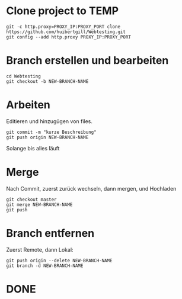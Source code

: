 Clone project to TEMP
========================
	git -c http.proxy=PROXY_IP:PROXY_PORT clone https://github.com/huibertgill/Webtesting.git
	git config --add http.proxy PROXY_IP:PROXY_PORT 

Branch erstellen und bearbeiten
===============================
	cd Webtesting
	git checkout -b NEW-BRANCH-NAME

Arbeiten
========
Editieren und hinzugügen von files.

	git commit -m "kurze Beschreibung"
	git push origin NEW-BRANCH-NAME

Solange bis alles läuft

Merge
=====
Nach Commit, zuerst zurück wechseln, dann mergen, und Hochladen

	git checkout master
	git merge NEW-BRANCH-NAME
	git push

Branch entfernen
================
Zuerst Remote, dann Lokal:

	git push origin --delete NEW-BRANCH-NAME
	git branch -d NEW-BRANCH-NAME

DONE
====
	
